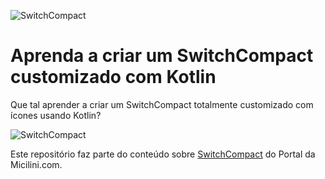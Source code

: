 ![SwitchCompact](https://micilini.com/assets/img/android/switch-compact-android-micilini.png)

# Aprenda a criar um SwitchCompact customizado com Kotlin

Que tal aprender a criar um SwitchCompact totalmente customizado com ícones usando Kotlin?

![SwitchCompact](https://micilini.com/assets/img/android/switch_02.png)

Este repositório faz parte do conteúdo sobre [SwitchCompact](https://micilini.com/conteudos/android/switchcompact) do Portal da Micilini.com.
